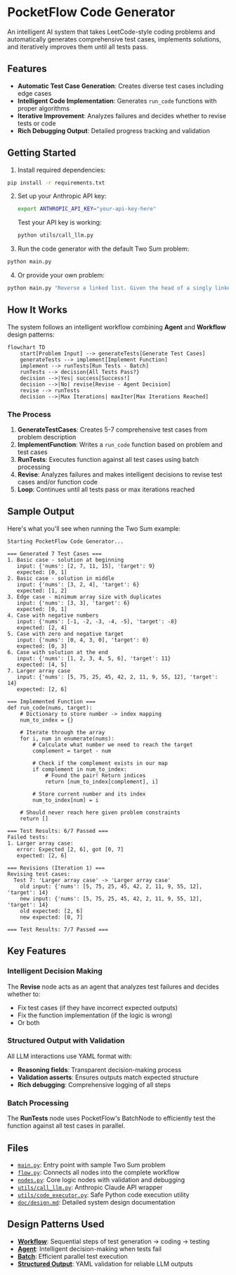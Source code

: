 # PocketFlow Code Generator

An intelligent AI system that takes LeetCode-style coding problems and automatically generates comprehensive test cases, implements solutions, and iteratively improves them until all tests pass.

## Features

- **Automatic Test Case Generation**: Creates diverse test cases including edge cases
- **Intelligent Code Implementation**: Generates `run_code` functions with proper algorithms
- **Iterative Improvement**: Analyzes failures and decides whether to revise tests or code
- **Rich Debugging Output**: Detailed progress tracking and validation

## Getting Started

1. Install required dependencies:
```bash
pip install -r requirements.txt
```

2. Set up your Anthropic API key:
    ```bash
    export ANTHROPIC_API_KEY="your-api-key-here"
    ```
    Test your API key is working:
    ```bash
    python utils/call_llm.py
    ```

3. Run the code generator with the default Two Sum problem:
```bash
python main.py
```

4. Or provide your own problem:
```bash
python main.py "Reverse a linked list. Given the head of a singly linked list, reverse the list and return the reversed list."
```

## How It Works

The system follows an intelligent workflow combining **Agent** and **Workflow** design patterns:

```mermaid
flowchart TD
    start[Problem Input] --> generateTests[Generate Test Cases]
    generateTests --> implement[Implement Function]
    implement --> runTests[Run Tests - Batch]
    runTests --> decision{All Tests Pass?}
    decision -->|Yes| success[Success!]
    decision -->|No| revise[Revise - Agent Decision]
    revise --> runTests
    decision -->|Max Iterations| maxIter[Max Iterations Reached]
```

### The Process

1. **GenerateTestCases**: Creates 5-7 comprehensive test cases from problem description
2. **ImplementFunction**: Writes a `run_code` function based on problem and test cases  
3. **RunTests**: Executes function against all test cases using batch processing
4. **Revise**: Analyzes failures and makes intelligent decisions to revise test cases and/or function code
5. **Loop**: Continues until all tests pass or max iterations reached

## Sample Output

Here's what you'll see when running the Two Sum example:

```
Starting PocketFlow Code Generator...

=== Generated 7 Test Cases ===
1. Basic case - solution at beginning
   input: {'nums': [2, 7, 11, 15], 'target': 9}
   expected: [0, 1]
2. Basic case - solution in middle
   input: {'nums': [3, 2, 4], 'target': 6}
   expected: [1, 2]
3. Edge case - minimum array size with duplicates
   input: {'nums': [3, 3], 'target': 6}
   expected: [0, 1]
4. Case with negative numbers
   input: {'nums': [-1, -2, -3, -4, -5], 'target': -8}
   expected: [2, 4]
5. Case with zero and negative target
   input: {'nums': [0, 4, 3, 0], 'target': 0}
   expected: [0, 3]
6. Case with solution at the end
   input: {'nums': [1, 2, 3, 4, 5, 6], 'target': 11}
   expected: [4, 5]
7. Larger array case
   input: {'nums': [5, 75, 25, 45, 42, 2, 11, 9, 55, 12], 'target': 14}
   expected: [2, 6]

=== Implemented Function ===
def run_code(nums, target):
    # Dictionary to store number -> index mapping
    num_to_index = {}
    
    # Iterate through the array
    for i, num in enumerate(nums):
        # Calculate what number we need to reach the target
        complement = target - num
        
        # Check if the complement exists in our map
        if complement in num_to_index:
            # Found the pair! Return indices
            return [num_to_index[complement], i]
        
        # Store current number and its index
        num_to_index[num] = i
    
    # Should never reach here given problem constraints
    return []

=== Test Results: 6/7 Passed ===
Failed tests:
1. Larger array case:
   error: Expected [2, 6], got [0, 7]
   expected: [2, 6]

=== Revisions (Iteration 1) ===
Revising test cases:
  Test 7: 'Larger array case' -> 'Larger array case'
    old input: {'nums': [5, 75, 25, 45, 42, 2, 11, 9, 55, 12], 'target': 14}
    new input: {'nums': [5, 75, 25, 45, 42, 2, 11, 9, 55, 12], 'target': 14}
    old expected: [2, 6]
    new expected: [0, 7]

=== Test Results: 7/7 Passed ===
```

## Key Features

### Intelligent Decision Making
The **Revise** node acts as an agent that analyzes test failures and decides whether to:
- Fix test cases (if they have incorrect expected outputs)  
- Fix the function implementation (if the logic is wrong)
- Or both

### Structured Output with Validation
All LLM interactions use YAML format with:
- **Reasoning fields**: Transparent decision-making process
- **Validation asserts**: Ensures outputs match expected structure
- **Rich debugging**: Comprehensive logging of all steps

### Batch Processing
The **RunTests** node uses PocketFlow's BatchNode to efficiently test the function against all test cases in parallel.

## Files

- [`main.py`](./main.py): Entry point with sample Two Sum problem
- [`flow.py`](./flow.py): Connects all nodes into the complete workflow  
- [`nodes.py`](./nodes.py): Core logic nodes with validation and debugging
- [`utils/call_llm.py`](./utils/call_llm.py): Anthropic Claude API wrapper
- [`utils/code_executor.py`](./utils/code_executor.py): Safe Python code execution utility
- [`doc/design.md`](./doc/design.md): Detailed system design documentation

## Design Patterns Used

- **[Workflow](https://the-pocket.github.io/PocketFlow/design_pattern/workflow.html)**: Sequential steps of test generation → coding → testing
- **[Agent](https://the-pocket.github.io/PocketFlow/design_pattern/agent.html)**: Intelligent decision-making when tests fail
- **[Batch](https://the-pocket.github.io/PocketFlow/core_abstraction/batch.html)**: Efficient parallel test execution
- **[Structured Output](https://the-pocket.github.io/PocketFlow/design_pattern/structure.html)**: YAML validation for reliable LLM outputs 